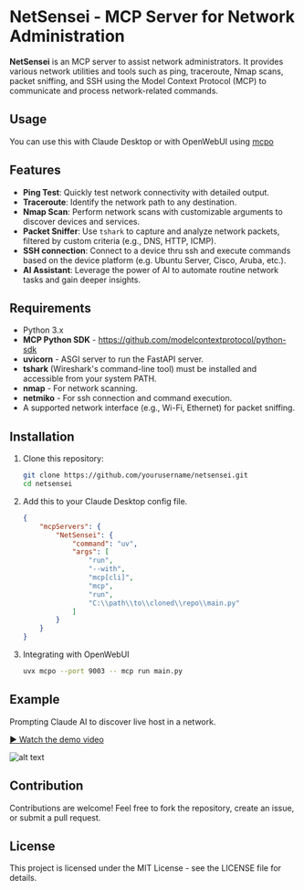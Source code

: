 # **NetSensei** - MCP Server for Network Administration

**NetSensei** is an MCP server to assist network administrators. It provides various network utilities and tools such as ping, traceroute, Nmap scans, packet sniffing, and SSH using the Model Context Protocol (MCP) to communicate and process network-related commands.

## Usage
You can use this with Claude Desktop or with OpenWebUI using [mcpo](https://docs.openwebui.com/openapi-servers/mcp/)


## Features

- **Ping Test**: Quickly test network connectivity with detailed output.
- **Traceroute**: Identify the network path to any destination.
- **Nmap Scan**: Perform network scans with customizable arguments to discover devices and services.
- **Packet Sniffer**: Use `tshark` to capture and analyze network packets, filtered by custom criteria (e.g., DNS, HTTP, ICMP).
- **SSH connection**: Connect to a device thru ssh and execute commands based on the device platform (e.g. Ubuntu Server, Cisco, Aruba, etc.).
- **AI Assistant**: Leverage the power of AI to automate routine network tasks and gain deeper insights.

## Requirements
- Python 3.x
- **MCP Python SDK** - https://github.com/modelcontextprotocol/python-sdk
- **uvicorn** - ASGI server to run the FastAPI server.
- **tshark** (Wireshark's command-line tool) must be installed and accessible from your system PATH.
- **nmap** - For network scanning.
- **netmiko** - For ssh connection and command execution.
- A supported network interface (e.g., Wi-Fi, Ethernet) for packet sniffing.

## Installation

1. Clone this repository:
   ```bash
   git clone https://github.com/yourusername/netsensei.git
   cd netsensei

2. Add this to your Claude Desktop config file.
    ```json
    {
        "mcpServers": {
            "NetSensei": {
                "command": "uv",
                "args": [
                    "run",
                    "--with",
                    "mcp[cli]",
                    "mcp",
                    "run",
                    "C:\\path\\to\\cloned\\repo\\main.py"
                ]
            }
        }
    }
    ```

3. Integrating with OpenWebUI
    ```bash
    uvx mcpo --port 9003 -- mcp run main.py    
    ```

## Example
Prompting Claude AI to discover live host in a network.

[▶️ Watch the demo video](https://youtu.be/DKDpxesDaO8)

![alt text](image-1.png)

## Contribution
Contributions are welcome! Feel free to fork the repository, create an issue, or submit a pull request.

## License
This project is licensed under the MIT License - see the LICENSE file for details.
